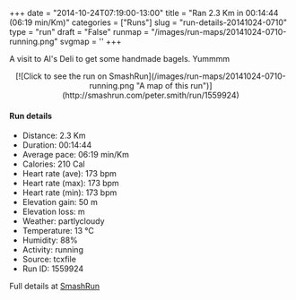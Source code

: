 +++
date = "2014-10-24T07:19:00-13:00"
title = "Ran 2.3 Km in 00:14:44 (06:19 min/Km)"
categories = ["Runs"]
slug = "run-details-20141024-0710"
type = "run"
draft = "False"
runmap = "/images/run-maps/20141024-0710-running.png"
svgmap = '<polyline points="29 73, 17 93, 44 100, 49 86, 54 71, 61 61, 83 25, 71 18, 58 17, 63 0, 58 11, 59 17, 83 25, 61 63, 38 57, 31 70, 30 72">'
+++

A visit to Al's Deli to get some handmade bagels. Yummmm



<!--more-->

<center>
[![Click to see the run on SmashRun](/images/run-maps/20141024-0710-running.png "A map of this run")](http://smashrun.com/peter.smith/run/1559924)
</center>

#### Run details

* Distance: 2.3 Km
* Duration: 00:14:44
* Average pace: 06:19 min/Km
* Calories: 210 Cal
* Heart rate (ave): 173 bpm
* Heart rate (max): 173 bpm
* Heart rate (min): 173 bpm
* Elevation gain: 50 m
* Elevation loss:  m
* Weather: partlycloudy
* Temperature: 13 &deg;C
* Humidity: 88%
* Activity: running
* Source: tcxfile
* Run ID: 1559924

Full details at [SmashRun](http://smashrun.com/peter.smith/run/1559924)